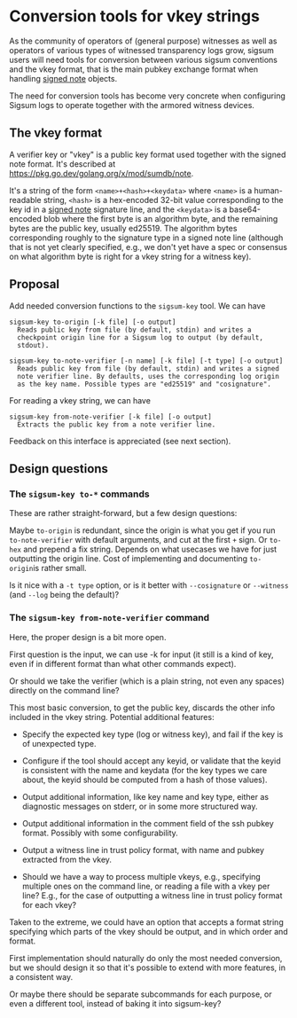 # Conversion tools for vkey strings

As the community of operators of (general purpose) witnesses as well
as operators of various types of witnessed transparency logs grow,
sigsum users will need tools for conversion between various sigsum
conventions and the vkey format, that is the main pubkey exchange
format when handling [signed note][] objects.

The need for conversion tools has become very concrete when
configuring Sigsum logs to operate together with the armored witness
devices.

[signed note]: https://github.com/C2SP/C2SP/blob/main/signed-note.md

## The vkey format

A verifier key or "vkey" is a public key format used together with the
signed note format. It's described at
https://pkg.go.dev/golang.org/x/mod/sumdb/note.

It's a string of the form `<name>+<hash>+<keydata>` where `<name>` is
a human-readable string, `<hash>` is a hex-encoded 32-bit value
corresponding to the key id in a [signed note][] signature line, and
the `<keydata>` is a base64-encoded blob where the first byte is an
algorithm byte, and the remaining bytes are the public key, usually
ed25519. The algorithm bytes corresponding roughly to the signature
type in a signed note line (although that is not yet clearly
specified, e.g., we don't yet have a spec or consensus on what
algorithm byte is right for a vkey string for a witness key).

## Proposal

Add needed conversion functions to the `sigsum-key` tool. We can have

```
sigsum-key to-origin [-k file] [-o output]
  Reads public key from file (by default, stdin) and writes a
  checkpoint origin line for a Sigsum log to output (by default,
  stdout).

sigsum-key to-note-verifier [-n name] [-k file] [-t type] [-o output]
  Reads public key from file (by default, stdin) and writes a signed
  note verifier line. By defaults, uses the corresponding log origin
  as the key name. Possible types are "ed25519" and "cosignature".
```

For reading a vkey string, we can have

```
sigsum-key from-note-verifier [-k file] [-o output]
  Extracts the public key from a note verifier line.
```

Feedback on this interface is appreciated (see next section).

## Design questions

### The `sigsum-key to-*` commands

These are rather straight-forward, but a few design questions:

Maybe `to-origin` is redundant, since the origin is what you get if
you run `to-note-verifier` with default arguments, and cut at the
first `+` sign. Or `to-hex` and prepend a fix string. Depends on what
usecases we have for just outputting the origin line. Cost of
implementing and documenting `to-origin`is rather small.

Is it nice with a `-t type` option, or is it better with
`--cosignature` or `--witness` (and `--log` being the default)?

### The `sigsum-key from-note-verifier` command

Here, the proper design is a bit more open.

First question is the input, we can use -k for input (it still is a
kind of key, even if in different format than what other commands
expect).

Or should we take the verifier (which is a plain string, not even any
spaces) directly on the command line?

This most basic conversion, to get the public key, discards the other
info included in the vkey string. Potential additional features:

* Specify the expected key type (log or witness key), and fail if the
  key is of unexpected type.

* Configure if the tool should accept any keyid, or validate that the
  keyid is consistent with the name and keydata (for the key types we
  care about, the keyid should be computed from a hash of those
  values).
  
* Output additional information, like key name and key type, either as
  diagnostic messages on stderr, or in some more structured way.
  
* Output additional information in the comment field of the ssh pubkey
  format. Possibly with some configurability.

* Output a witness line in trust policy format, with name and pubkey
  extracted from the vkey.

* Should we have a way to process multiple vkeys, e.g., specifying
  multiple ones on the command line, or reading a file with a vkey per
  line? E.g., for the case of outputting a witness line in trust
  policy format for each vkey?

Taken to the extreme, we could have an option that accepts a format
string specifying which parts of the vkey should be output, and in
which order and format.

First implementation should naturally do only the most needed
conversion, but we should design it so that it's possible to extend
with more features, in a consistent way.

Or maybe there should be separate subcommands for each purpose, or
even a different tool, instead of baking it into sigsum-key?
